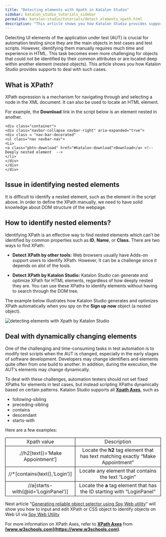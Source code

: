 ```yaml
---
title: "Detecting elements with Xpath in Katalon Studio"
sidebar: katalon_studio_tutorials_sidebar
permalink: katalon-studio/tutorials/detect_elements_xpath.html
description: "This article shows you how Katalon Studio provides supports to deal with the issue of detecting elements with Xpath."
---
```

Detecting UI elements of the application under test (AUT) is crucial for automation testing since they are the main objects in test cases and test scripts. However, identifying them manually requires much time and experience in HTML. This task becomes even more challenging for objects that could not be identified by their common attributes or are located deep within another element (nested objects). This article shows you how Katalon Studio provides supports to deal with such cases.

What is XPath?
--------------

XPath expression is a mechanism for navigating through and selecting a node in the XML document. It can also be used to locate an HTML element.

For example, the **Download** link in the script below is an element nested in another.

```
<div class="container">
<div class="navbar-collapse navbar-right" aria-expanded="true">
<div class = "nav-bar-decorated"
<ul class="nav navbar-nav">
<Li>
<a class="pbtn-download" href="#katalon-download">Download</a> <!-- Deeply nested element  -->
</li>
</div>
</div>
</div>

```

Issue in identifying nested elements
------------------------------------

It is difficult to identify a nested element, such as the <a> element in the script above. In order to define the XPath manually, we need to have solid knowledge about DOM structure of the webpage.

How to identify nested elements?
--------------------------------

Identifying XPath is an effective way to find nested elements which can’t be identified by common properties such as **ID**, **Name**, or **Class.** There are two ways to find XPath:

*   **Detect XPath by other tools:** Web browsers usually have Adds-on support users to identify XPath. However, It can be a challenge since it depends on alot of the tools.

*   **Detect XPath by Katalon Studio:** Katalon Studio can generate and optimize XPath for HTML elements, regardless of how deeply nested they are. You can use these XPaths to identify elements without having to search through the DOM tree.

The example below illustrates how Katalon Studio generates and optimizes XPath automatically when you spy on the **Sign up now** object (a nested object).

![detecting elements with Xpath by Katalon Studio](../../images/katalon-studio/tutorials/detect_elements_xpath/Sign-up-now.png)

Deal with dynamically changing elements
---------------------------------------

One of the challenging and time-consuming tasks in test automation is to modify test scripts when the AUT is changed, especially in the early stages of software development. Developers may change identifiers and elements quite often from one build to another. In addition, during the execution, the AUT’s elements may change dynamically.

To deal with these challenges, automation testers should not set fixed XPaths for elements in test cases, but instead scripting XPaths dynamically based on certain patterns. Katalon Studio supports all **[Xpath Axes](https://www.w3schools.com/xml/xpath_axes.asp)**, such as

*   following-sibling
*   preceding-sibling
*   contains
*   descendant
*   starts-with

Here are a few examples:

<table class=""><tbody class=""><tr class=""><td style="text-align: center; border: 1px solid black;" class=""><span style="font-weight: 400;" class="">Xpath value</span></td><td style="text-align: center; border: 1px solid black;" class=""><span style="font-weight: 400;" class="">Description</span></td></tr><tr class=""><td style="text-align: center; border: 1px solid black;" class=""><span style="font-weight: 400;" class="">.//h2[text()=’Make Appointment’]</span></td><td style="text-align: center; border: 1px solid black;" class=""><span style="font-weight: 400;" class="">Locate the </span><b class="">h2</b><span style="font-weight: 400;" class=""> tag element that has text matching exactly “Make Appointment”</span></td></tr><tr class=""><td style="text-align: center; border: 1px solid black;" class=""><span style="font-weight: 400;" class="">//*[contains(text(),’Login’)]</span></td><td style="text-align: center; border: 1px solid black;" class=""><span style="font-weight: 400;" class="">Locate any element that contains the text “Login”</span></td></tr><tr class=""><td style="text-align: center; border: 1px solid black;" class=""><span style="font-weight: 400;" class="">//a[starts-with(@id=’LoginPanel’)]</span></td><td style="text-align: center; border: 1px solid black;" class=""><span style="font-weight: 400;" class="">Locate the </span><b class="">a</b><span style="font-weight: 400;" class=""> tag element that has the ID starting with “LoginPanel”</span></td></tr></tbody></table>

Next article “[Generating reliable object selector using Spy Web utility](https://www.katalon.com/resources-center/tutorials/generate-css-xpath-selector-spy-web-utility/)” will show you how to input and edit XPath or CSS object to identify objects on Web UI via [Spy Web Utility](http://docs.katalon.com/pages/viewpage.action?pageId=5117668)

For more information on XPath Axes, refer to **[XPath Axes](https://www.w3schools.com/xml/xpath_axes.asp)** from **[www.w3schools.com](https://www.w3schools.com)**.